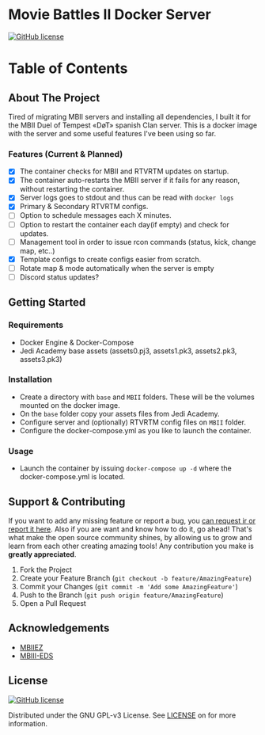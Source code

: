 # Movie Battles II Docker Server
[![GitHub license][license-shield]][license-url]


<!-- TABLE OF CONTENTS, generated with gh-md-toc README.md (see #acknowledgements) -->

Table of Contents
=================


<!-- ABOUT THE PROJECT -->

## About The Project

Tired of migrating MBII servers and installing all dependencies, I built it for the MBII Duel of Tempest «DøT» spanish Clan server. This is a docker image with the server and some useful features I've been using so far.

### Features (Current & Planned)

- [x] The container checks for MBII and RTVRTM updates on startup.
- [x] The container auto-restarts the MBII server if it fails for any reason, without restarting the container.
- [x] Server logs goes to stdout and thus can be read with `docker logs`
- [x] Primary & Secondary RTVRTM configs.
- [ ] Option to schedule messages each X minutes.
- [ ] Option to restart the container each day(if empty) and check for updates.
- [ ] Management tool in order to issue rcon commands (status, kick, change map, etc..)
- [x] Template configs to create configs easier from scratch.
- [ ] Rotate map & mode automatically when the server is empty
- [ ] Discord status updates?

<!-- GETTING STARTED -->
## Getting Started
### Requirements

- Docker Engine & Docker-Compose
- Jedi Academy base assets (assets0.pj3, assets1.pk3, assets2.pk3, assets3.pk3)

### Installation

- Create a directory with `base` and `MBII` folders. These will be the volumes mounted on the docker image.
- On the `base` folder copy your assets files from Jedi Academy.
- Configure server and (optionally) RTVRTM config files on `MBII` folder.
- Configure the docker-compose.yml as you like to launch the container.

<!-- USAGE EXAMPLES -->
### Usage

- Launch the container by issuing `docker-compose up -d` where the docker-compose.yml is located.

<!-- CONTRIBUTING -->

## Support & Contributing

If you want to add any missing feature or report a bug, you [can request ir or report it here][issues-url]. Also if you are want and know how to do it, go ahead! That's what make the open source community shines, by allowing us to grow and learn from each other creating amazing tools! Any contribution you make is **greatly appreciated**.

1. Fork the Project
2. Create your Feature Branch (`git checkout -b feature/AmazingFeature`)
3. Commit your Changes (`git commit -m 'Add some AmazingFeature'`)
4. Push to the Branch (`git push origin feature/AmazingFeature`)
5. Open a Pull Request


<!-- ACKNOWLEDGEMENTS -->

## Acknowledgements
* [MBIIEZ](https://github.com/Wookiee-/mbiiez)
* [MBIII-EDS](https://github.com/louisvarley/mbii-eds/)


## License


[![GitHub license][license-shield]][license-url]

Distributed under the GNU GPL-v3 License. See [LICENSE][license-url] on for more information.


<!-- MARKDOWN LINKS & IMAGES -->
<!-- https://www.markdownguide.org/basic-syntax/#reference-style-links -->
[license-shield]: https://img.shields.io/badge/license-GNU%20GPL--v3-brightgreen
[license-url]: https://github.com/GalizaTTD/galician-landscape/blob/main/LICENSE
[project-url]: https://github.com/GalizaTTD/galician-landscape
[issues-url]: https://github.com/GalizaTTD/galician-landscape/issues